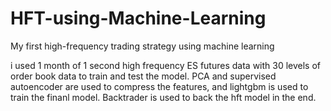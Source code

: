 # HFT-using-Machine-Learning
My first high-frequency trading strategy using machine learning

i used 1 month of 1 second high frequency ES futures data with 30 levels of order book data to train and test the model. PCA and supervised autoencoder are used to compress the features, and lightgbm is used to train the finanl model. 
Backtrader is used to back the hft model in the end. 
